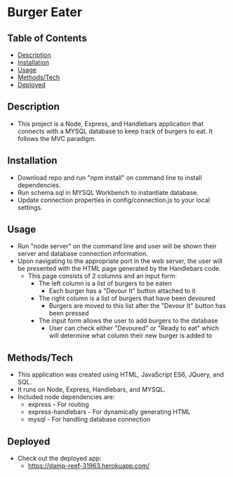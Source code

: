 # Burger Eater

## Table of Contents

- [Description](#Description) 
- [Installation](#Installation) 
- [Usage](#Usage)
- [Methods/Tech](#Methods/Tech)
- [Deployed](#Deployed)

## Description

- This project is a Node, Express, and Handlebars application that connects with 
a MYSQL database to keep track of burgers to eat. It follows the MVC paradigm.

## Installation

- Download repo and run "npm install" on command line to install dependencies.
- Run schema.sql in MYSQL Workbench to instantiate database.
- Update connection properties in config/connection.js to your local settings.

## Usage

- Run "node server" on the command line and user will be shown their server and
database connection information.
- Upon navigating to the appropriate port in the web server, the user will be
presented with the HTML page generated by the Handlebars code.
    - This page consists of 2 columns and an input form:
        - The left column is a list of burgers to be eaten
            - Each burger has a "Devour It" button attached to it
        - The right column is a list of burgers that have been devoured
            - Burgers are moved to this list after the "Devour It" button has been pressed
        - The input form allows the user to add burgers to the database
            - User can check either "Devoured" or "Ready to eat" which will determine
            what column their new burger is added to

## Methods/Tech

- This application was created using HTML, JavaScript ES6, JQuery, and SQL.
- It runs on Node, Express, Handlebars, and MYSQL.
- Included node dependencies are:
    - express - For routing
    - express-handlebars - For dynamically generating HTML
    - mysql - For handling database connection

## Deployed

- Check out the deployed app:
    - https://damp-reef-31963.herokuapp.com/
